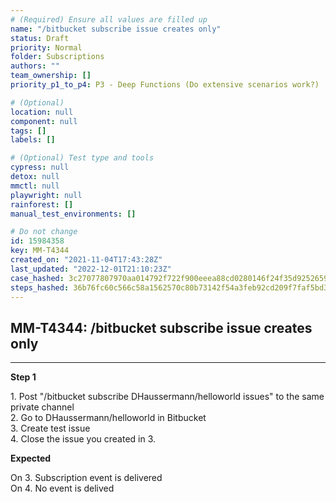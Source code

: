 ```yaml
---
# (Required) Ensure all values are filled up
name: "/bitbucket subscribe issue creates only"
status: Draft
priority: Normal
folder: Subscriptions
authors: ""
team_ownership: []
priority_p1_to_p4: P3 - Deep Functions (Do extensive scenarios work?)

# (Optional)
location: null
component: null
tags: []
labels: []

# (Optional) Test type and tools
cypress: null
detox: null
mmctl: null
playwright: null
rainforest: []
manual_test_environments: []

# Do not change
id: 15984358
key: MM-T4344
created_on: "2021-11-04T17:43:28Z"
last_updated: "2022-12-01T21:10:23Z"
case_hashed: 3c27077807970aa014792f722f900eeea88cd0280146f24f35d92526593adb7b1f3977e96043098d5bb35b2690ab7f00
steps_hashed: 36b76fc60c566c58a1562570c80b73142f54a3feb92cd209f7faf5bd327e47a5c40fd87bac677cf62f5d50da9e6eae1e
---
```


<!-- (Auto-generated) Based on frontmatter's "key" and "name" -->

## MM-T4344: /bitbucket subscribe issue creates only

---

**Step 1**

1\. Post "/bitbucket subscribe DHaussermann/helloworld issues" to the same private channel\
2\. Go to DHaussermann/helloworld in Bitbucket\
3\. Create test issue\
4\. Close the issue you created in 3.

**Expected**

On 3. Subscription event is delivered\
On 4. No event is delived
